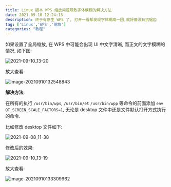 ```yaml
---
title: Linux 版本 WPS 缩放问题导致字体模糊的解决方法
date: 2021-09-10 12:24:13
description: 终于有原生 WPS 了, 打开一看却发现字体糊成一团,就好像没有抗锯齿
tag: ['Linux','WPS','缩放']
categories: "教程"
---
```


如果设置了全局缩放, 在 WPS 中可能会出现 UI 中文字清晰, 而正文的文字模糊的情况, 如下图: 

![2021-09-10_13-20](https://cdn.jsdelivr.net/npm/rikka-os2@1.0.0/2021-09-10_13-20.png)

放大查看: 

![image-20210910132548843](https://cdn.jsdelivr.net/npm/rikka-os2@1.0.0/image-20210910132548843.png)



**解决方法**: 

在所有的执行 `/usr/bin/wps`, `/usr/bin/et` `/usr/bin/wpp` 等命令的前面添加 `env QT_SCREEN_SCALE_FACTORS=1`, 无论是 desktop 文件中还是文件默认打开方式执行的命令.

比如修改 desktop 文件如下:

![2021-09-08_11-38](https://cdn.jsdelivr.net/npm/rikka-os2@1.0.1/2021-09-08_11-38.png)

修改后的效果:

![2021-09-10_13-19](https://cdn.jsdelivr.net/npm/rikka-os2@1.0.0/2021-09-10_13-19.png)

放大查看:

![image-20210910133309962](https://cdn.jsdelivr.net/npm/rikka-os2@1.0.0/image-20210910133309962.png)
